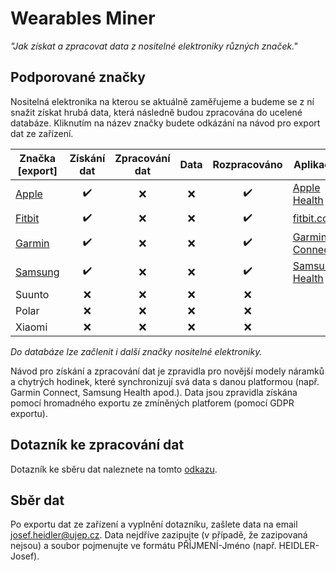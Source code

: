 # Wearables Miner
*"Jak získat a zpracovat data z nositelné elektroniky různých značek."*

## Podporované značky
Nositelná elektronika na kterou se aktuálně zaměřujeme a budeme se z ní snažit získat hrubá data, která následně budou zpracována do ucelené databáze. Kliknutím na název značky budete odkázání na návod pro export dat ze zařízení.

|Značka [export]|Získání dat|Zpracování dat|Data|Rozpracováno|Aplikace|
|---|:---:|:---:|:---:|:---:|---|
|[Apple](https://github.com/heidler/wearables-miner/wiki/Apple)|:heavy_check_mark:|:x:|:x:|:heavy_check_mark:|[Apple Health](https://www.apple.com/ios/health/)|
|[Fitbit](https://github.com/heidler/wearables-miner/wiki/Fitbit)|:heavy_check_mark:|:x:|:x:|:heavy_check_mark:|[fitbit.com](https://www.fitbit.com/)|
|[Garmin](https://github.com/heidler/wearables-miner/wiki/Garmin)|:heavy_check_mark:|:x:|:x:|:heavy_check_mark:|[Garmin Connect](https://connect.garmin.com/)|
|[Samsung](https://github.com/heidler/wearables-miner/wiki/Samsung)|:heavy_check_mark:|:x:|:x:|:heavy_check_mark:|[Samsung Health](https://www.samsung.com/global/galaxy/apps/samsung-health/)|
|Suunto|:x:|:x:|:x:|:x:||
|Polar|:x:|:x:|:x:|:x:||
|Xiaomi|:x:|:x:|:x:|:x:||

*Do databáze lze začlenit i další značky nositelné elektroniky.*

Návod pro získání a zpracování dat je zpravidla pro novější modely náramků a chytrých hodinek, které synchronizují svá data s danou platformou (např. Garmin Connect, Samsung Health apod.). Data jsou zpravidla získána pomocí hromadného exportu ze zmíněných platforem (pomocí GDPR exportu).

## Dotazník ke zpracování dat
Dotazník ke sběru dat naleznete na tomto [odkazu](https://forms.gle/5CiBra3tn6dEkCWK6).

## Sběr dat
Po exportu dat ze zařízení a vyplnění dotazníku, zašlete data na email [josef.heidler@ujep.cz](mailto:josef.heidler@ujep.cz). Data nejdříve zazipujte (v případě, že zazipovaná nejsou) a soubor pojmenujte ve formátu PŘÍJMENÍ-Jméno (např. HEIDLER-Josef).
